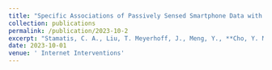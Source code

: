 ```yaml
---
title: "Specific Associations of Passively Sensed Smartphone Data with Future Symptoms of Avoidance, Fear, and Physiological Distress in Social Anxiety"
collection: publications
permalink: /publication/2023-10-2
excerpt: "Stamatis, C. A., Liu, T. Meyerhoff, J., Meng, Y., **Cho, Y. M.**, Karr, C. J., Curtis, B. L., Ungar, L. H., & Mohr, D. C."
date: 2023-10-01
venue: ' Internet Interventions'
---
```

